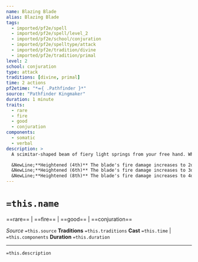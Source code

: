 ```yaml
---
name: Blazing Blade
alias: Blazing Blade
tags:
  - imported/pf2e/spell
  - imported/pf2e/spell/level_2
  - imported/pf2e/school/conjuration
  - imported/pf2e/spelltype/attack
  - imported/pf2e/tradition/divine
  - imported/pf2e/tradition/primal
level: 2
school: conjuration
type: attack
traditions: [divine, primal]
time: 2 actions
pf2etime: "*⬺{ .Pathfinder }*"
source: "Pathfinder Kingmaker"
duration: 1 minute
traits:
  - rare
  - fire
  - good
  - conjuration
components:
  - somatic
  - verbal
description: >
  A scimitar-shaped beam of fiery light springs from your free hand. While the spell lasts, you can use a single action, which has the attack and concentrate traits, to burn your foes with the blazing blade. When you do, make a spell attack roll. On a success, the blazing blade deals 1d6 fire damage plus 1d6 good damage plus your spellcasting ability modifier. On a critical success, it deals double the usual damage.

  &NewLine;**Heightened (4th)** The blade's fire damage increases to 2d6. On a critical success, the target takes 1d6 persistent good damage.
  &NewLine;**Heightened (6th)** The blade's fire damage increases to 3d6. On a critical success, the target takes 2d6 persistent good damage.
  &NewLine;**Heightened (8th)** The blade's fire damage increases to 4d6. On a critical success, the target takes 3d6 persistent good damage.
---
```

# `=this.name`
==rare== | ==fire== | ==good== | ==conjuration==

*Source* `=this.source`
**Traditions** `=this.traditions`
**Cast** `=this.time` | `=this.components`
**Duration** `=this.duration`

***
`=this.description`